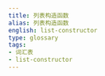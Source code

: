 ```yaml
---
title: 列表构造函数
alias: 列表构造函数
english: list-constructor
type: glossary
tags:
- 词汇表
- list-constructor
---
```

